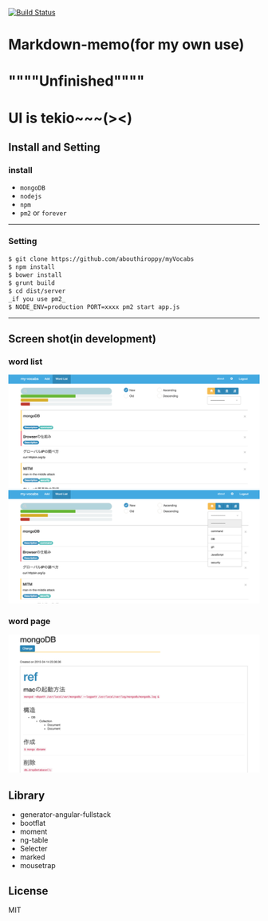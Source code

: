 [![Build Status](https://travis-ci.org/abouthiroppy/myVocabs.svg?branch=master)](https://travis-ci.org/abouthiroppy/myVocabs)

# Markdown-memo(for my own use)

# """"Unfinished""""
# UI is tekio~~~(><)

## Install and Setting

### install
- `mongoDB`
- `nodejs`
- `npm`
- `pm2` or `forever`

---


### Setting
```
$ git clone https://github.com/abouthiroppy/myVocabs
$ npm install
$ bower install
$ grunt build  
$ cd dist/server  
_if you use pm2_
$ NODE_ENV=production PORT=xxxx pm2 start app.js  
```
---

## Screen shot(in development)
### word list
![](picture/wordlist1.png)
![](picture/wordlist2.png)
### word page
![](picture/wordpage.png)

## Library
- generator-angular-fullstack
- bootflat
- moment
- ng-table
- Selecter
- marked
- mousetrap

## License
MIT

